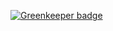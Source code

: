 
[![Greenkeeper badge](https://badges.greenkeeper.io/compilenix/example-service-worker.svg)](https://greenkeeper.io/)
